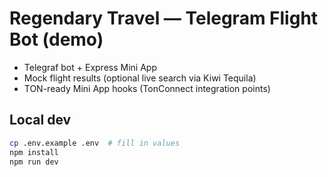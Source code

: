 # Regendary Travel — Telegram Flight Bot (demo)

- Telegraf bot + Express Mini App
- Mock flight results (optional live search via Kiwi Tequila)
- TON-ready Mini App hooks (TonConnect integration points)

## Local dev
```bash
cp .env.example .env  # fill in values
npm install
npm run dev
